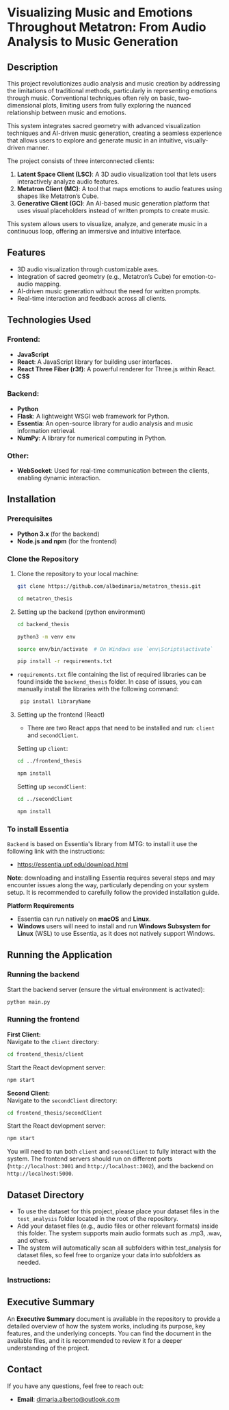 # Visualizing Music and Emotions Throughout Metatron: From Audio Analysis to Music Generation

## Description
This project revolutionizes audio analysis and music creation by addressing the limitations of traditional methods, particularly in representing emotions through music. Conventional techniques often rely on basic, two-dimensional plots, limiting users from fully exploring the nuanced relationship between music and emotions.

This system integrates sacred geometry with advanced visualization techniques and AI-driven music generation, creating a seamless experience that allows users to explore and generate music in an intuitive, visually-driven manner.

The project consists of three interconnected clients:

1. **Latent Space Client (LSC)**: A 3D audio visualization tool that lets users interactively analyze audio features.
2. **Metatron Client (MC)**: A tool that maps emotions to audio features using shapes like Metatron’s Cube.
3. **Generative Client (GC)**: An AI-based music generation platform that uses visual placeholders instead of written prompts to create music.

This system allows users to visualize, analyze, and generate music in a continuous loop, offering an immersive and intuitive interface.

## Features
- 3D audio visualization through customizable axes.
- Integration of sacred geometry (e.g., Metatron’s Cube) for emotion-to-audio mapping.
- AI-driven music generation without the need for written prompts.
- Real-time interaction and feedback across all clients.

## Technologies Used

### Frontend:
- **JavaScript**
- **React**: A JavaScript library for building user interfaces.
- **React Three Fiber (r3f)**: A powerful renderer for Three.js within React.
- **CSS**
  
### Backend:
- **Python**
- **Flask**: A lightweight WSGI web framework for Python.
- **Essentia**: An open-source library for audio analysis and music information retrieval.
- **NumPy**: A library for numerical computing in Python.

### Other:
- **WebSocket**: Used for real-time communication between the clients, enabling dynamic interaction.

## Installation

### Prerequisites
- **Python 3.x** (for the backend)
- **Node.js and npm** (for the frontend)

### Clone the Repository
1. Clone the repository to your local machine:
   ```bash
   git clone https://github.com/albedimaria/metatron_thesis.git
   ```
   ```bash
   cd metatron_thesis
   ```

2. Setting up the backend (python environment)
   ```bash
   cd backend_thesis
   ```
   ```bash
   python3 -m venv env
   ```
   ```bash
   source env/bin/activate  # On Windows use `env\Scripts\activate`
   ```
   ```bash
   pip install -r requirements.txt
   ```
- `requirements.txt` file containing the list of required libraries can be found inside the `backend_thesis` folder. In case of issues, you can manually install the libraries with the following command:

  ```bash
   pip install libraryName
   ```

3. Setting up the frontend (React)
   
   - There are two React apps that need to be installed and run: `client` and `secondClient`.

   Setting up `client`:
   ```bash
   cd ../frontend_thesis
   ```
   ```bash
   npm install
   ```

   Setting up `secondClient`:
   ```bash
   cd ../secondClient
   ```
   ```bash
   npm install
   ```

     
### To install Essentia  
`Backend` is based on Essentia's library from MTG: to install it use the following link with the instructions:
  - https://essentia.upf.edu/download.html

**Note**: downloading and installing Essentia requires several steps and may encounter issues along the way, particularly depending on your system setup. It is recommended to carefully follow the provided installation guide.

**Platform Requirements**
- Essentia can run natively on **macOS** and **Linux**.
- **Windows** users will need to install and run **Windows Subsystem for Linux** (WSL) to use Essentia, as it does not natively support Windows.

## Running the Application

### Running the backend
Start the backend server (ensure the virtual environment is activated):
   ```bash
   python main.py
   ```
### Running the frontend
**First Client:**  
Navigate to the `client` directory:
   ```bash
   cd frontend_thesis/client
   ```
Start the React devlopment server:
   ```bash
   npm start
   ```

**Second Client:**  
Navigate to the `secondClient` directory:
   ```bash
   cd frontend_thesis/secondClient
   ```
Start the React devlopment server:
   ```bash
   npm start
   ```

You will need to run both `client` and `secondClient` to fully interact with the system. The frontend servers should run on different ports (`http://localhost:3001` and `http://localhost:3002`), and the backend on `http://localhost:5000`.

## Dataset Directory

- To use the dataset for this project, please place your dataset files in the `test_analysis` folder located in the root of the repository.
- Add your dataset files (e.g., audio files or other relevant formats) inside this folder. The system supports main audio formats such as .mp3, .wav, and others.
- The system will automatically scan all subfolders within test_analysis for dataset files, so feel free to organize your data into subfolders as needed.

### Instructions:

## Executive Summary

An **Executive Summary** document is available in the repository to provide a detailed overview of how the system works, including its purpose, key features, and the underlying concepts. You can find the document in the available files, and it is recommended to review it for a deeper understanding of the project.


## Contact
If you have any questions, feel free to reach out:
- **Email**: dimaria.alberto@outlook.com
